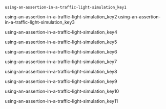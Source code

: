 ```ngMeta
using-an-assertion-in-a-traffic-light-simulation_key1
```

using-an-assertion-in-a-traffic-light-simulation_key2
using-an-assertion-in-a-traffic-light-simulation_key3



using-an-assertion-in-a-traffic-light-simulation_key4


using-an-assertion-in-a-traffic-light-simulation_key5



using-an-assertion-in-a-traffic-light-simulation_key6


using-an-assertion-in-a-traffic-light-simulation_key7


using-an-assertion-in-a-traffic-light-simulation_key8


using-an-assertion-in-a-traffic-light-simulation_key9



using-an-assertion-in-a-traffic-light-simulation_key10



using-an-assertion-in-a-traffic-light-simulation_key11

